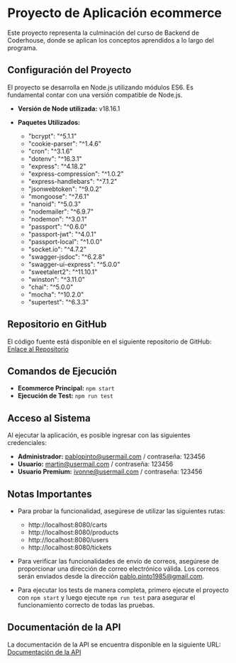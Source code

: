 # Proyecto de Aplicación ecommerce

Este proyecto representa la culminación del curso de Backend de Coderhouse, donde se aplican los conceptos aprendidos a lo largo del programa.

## Configuración del Proyecto

El proyecto se desarrolla en Node.js utilizando módulos ES6. Es fundamental contar con una versión compatible de Node.js.

- **Versión de Node utilizada:** v18.16.1

- **Paquetes Utilizados:**
  - "bcrypt": "^5.1.1"
  - "cookie-parser": "^1.4.6"
  - "cron": "^3.1.6"
  - "dotenv": "^16.3.1"
  - "express": "^4.18.2"
  - "express-compression": "^1.0.2"
  - "express-handlebars": "^7.1.2"
  - "jsonwebtoken": "^9.0.2"
  - "mongoose": "^7.6.1"
  - "nanoid": "^5.0.3"
  - "nodemailer": "^6.9.7"
  - "nodemon": "^3.0.1"
  - "passport": "^0.6.0"
  - "passport-jwt": "^4.0.1"
  - "passport-local": "^1.0.0"
  - "socket.io": "^4.7.2"
  - "swagger-jsdoc": "^6.2.8"
  - "swagger-ui-express": "^5.0.0"
  - "sweetalert2": "^11.10.1"
  - "winston": "^3.11.0"
  - "chai": "^5.0.0"
  - "mocha": "^10.2.0"
  - "supertest": "^6.3.3"

## Repositorio en GitHub

El código fuente está disponible en el siguiente repositorio de GitHub: [Enlace al Repositorio](https://github.com/pablopinto85/proyectofinalbackend)

## Comandos de Ejecución

- **Ecommerce Principal:** `npm start`
- **Ejecución de Test:** `npm run test`

## Acceso al Sistema

Al ejecutar la aplicación, es posible ingresar con las siguientes credenciales:

- **Administrador:** pablopinto@usermail.com / contraseña: 123456
- **Usuario:** martin@usermail.com / contraseña: 123456
- **Usuario Premium:** ivonne@usermail.com / contraseña: 123456

## Notas Importantes

- Para probar la funcionalidad, asegúrese de utilizar las siguientes rutas:
  - http://localhost:8080/carts
  - http://localhost:8080/products
  - http://localhost:8080/users
  - http://localhost:8080/tickets

- Para verificar las funcionalidades de envío de correos, asegúrese de proporcionar una dirección de correo electrónico válida. Los correos serán enviados desde la dirección pablo.pinto1985@gmail.com.

- Para ejecutar los tests de manera completa, primero ejecute el proyecto con `npm start` y luego ejecute `npm run test` para asegurar el funcionamiento correcto de todas las pruebas.

## Documentación de la API

La documentación de la API se encuentra disponible en la siguiente URL: [Documentación de la API](http://localhost:8080/apidocs/)